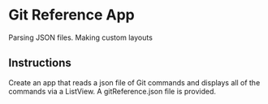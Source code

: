 # Git Reference App
Parsing JSON files. Making custom layouts
## Instructions
Create an app that reads a json file of Git commands and displays all of the commands via a ListView. A gitReference.json file is provided.
